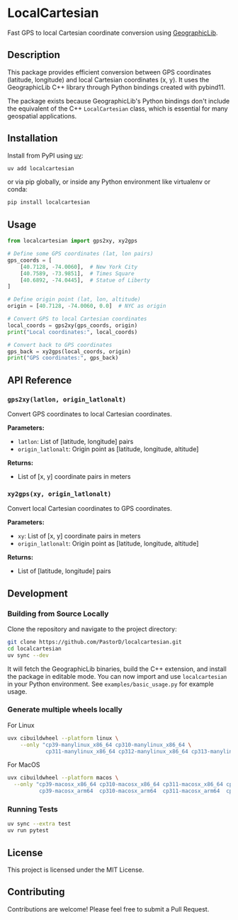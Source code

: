 # LocalCartesian

Fast GPS to local Cartesian coordinate conversion using [GeographicLib](https://github.com/geographiclib/geographiclib).

## Description

This package provides efficient conversion between GPS coordinates (latitude, longitude) and local Cartesian coordinates (x, y). It uses the GeographicLib C++ library through Python bindings created with pybind11.

The package exists because GeographicLib's Python bindings don't include the equivalent of the C++ `LocalCartesian` class, which is essential for many geospatial applications.

## Installation

Install from PyPI using [uv](https://docs.astral.sh/uv/):
```bash
uv add localcartesian
```
or via pip globally, or inside any Python environment like virtualenv or conda:
```bash
pip install localcartesian
```

## Usage

```python
from localcartesian import gps2xy, xy2gps

# Define some GPS coordinates (lat, lon pairs)
gps_coords = [
    [40.7128, -74.0060],  # New York City
    [40.7589, -73.9851],  # Times Square
    [40.6892, -74.0445],  # Statue of Liberty
]

# Define origin point (lat, lon, altitude)
origin = [40.7128, -74.0060, 0.0]  # NYC as origin

# Convert GPS to local Cartesian coordinates
local_coords = gps2xy(gps_coords, origin)
print("Local coordinates:", local_coords)

# Convert back to GPS coordinates
gps_back = xy2gps(local_coords, origin)
print("GPS coordinates:", gps_back)
```

## API Reference

### `gps2xy(latlon, origin_latlonalt)`

Convert GPS coordinates to local Cartesian coordinates.

**Parameters:**
- `latlon`: List of [latitude, longitude] pairs
- `origin_latlonalt`: Origin point as [latitude, longitude, altitude]

**Returns:**
- List of [x, y] coordinate pairs in meters

### `xy2gps(xy, origin_latlonalt)`

Convert local Cartesian coordinates to GPS coordinates.

**Parameters:**
- `xy`: List of [x, y] coordinate pairs in meters
- `origin_latlonalt`: Origin point as [latitude, longitude, altitude]

**Returns:**
- List of [latitude, longitude] pairs

## Development

### Building from Source Locally

Clone the repository and navigate to the project directory:     
```bash
git clone https://github.com/PastorD/localcartesian.git
cd localcartesian
uv sync --dev
```
It will fetch the GeographicLib binaries, build the C++ extension, and install the package in editable mode. You can now import and use `localcartesian` in your Python environment. See `examples/basic_usage.py` for example usage.

### Generate multiple wheels locally

For Linux
```bash
uvx cibuildwheel --platform linux \
    --only "cp39-manylinux_x86_64 cp310-manylinux_x86_64 \
            cp311-manylinux_x86_64 cp312-manylinux_x86_64 cp313-manylinux_x86_64"
```

For MacOS
```bash
uvx cibuildwheel --platform macos \
  --only "cp39-macosx_x86_64 cp310-macosx_x86_64 cp311-macosx_x86_64 cp312-macosx_x86_64 \
          cp39-macosx_arm64  cp310-macosx_arm64  cp311-macosx_arm64  cp312-macosx_arm64"
```

### Running Tests

```bash
uv sync --extra test
uv run pytest
```

## License

This project is licensed under the MIT License.

## Contributing

Contributions are welcome! Please feel free to submit a Pull Request.